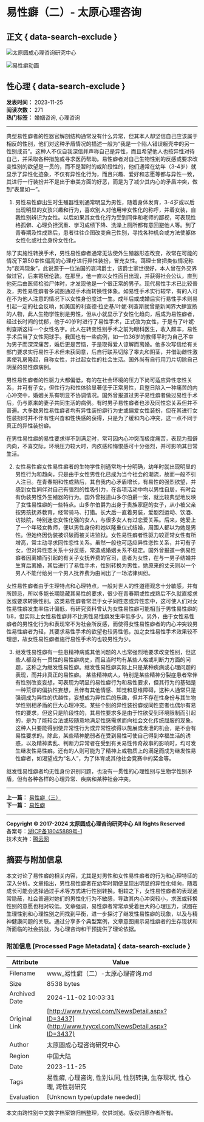 # 易性癖（二）- 太原心理咨询

## 正文 { data-search-exclude }


![太原圆成心理咨询研究中心](upload/img/20190701084752.png)

![易性癖动画](upload/img/20170626091215.gif)

## 性心理 { data-search-exclude }

**发表时间：** 2023-11-25  
**阅读次数：** 271  
**热门标签：** 婚姻咨询, 心理咨询

---

典型易性癖者的性器官解剖结构通常没有什么异常，但其本人却坚信自己应该属于相反的性别，他们对这种矛盾情况的描述一般为“我是一个陷人错误躯壳中的另一性别成员”。这种人不仅自我深信并声称自己是异性，而且希望他人也按异性对待自己，并采取各种措施或寻求医药帮助。易性癖者对自己生物性别的反感或要求改变性别的欲望是一贯的，而不是暂时的或阶段性的，他们通常在幼年（3-4岁）就显示了异性化迹象，不仅有异性化行为，而且兴趣、爱好和志愿等都与异性一致，其进行一行装扮并不是出于审美方面的好恶，而是为了减少其内心的矛盾冲突，做到“表里如一”。

1. 男性易性癖出生时生殖器性别通常明显为男性，随着身体发育，3-4岁或以后出现明显的女孩兴趣和行为，喜欢别人对他用带女性化的称呼，并着女装，自我性别辨识为女性。以后如果其女性化行为受到同伴和老师的鄙视，可表现性格孤僻、心理负担沉重、学习成绩下降、洗澡上厕所都有意回避他人等。到了青春期及性成熟后，患者往往企图改变自己性别，寻找各种机会或方法使躯体女性化或社会身份女性化。

除了实施性转换手术，男性易性癖者通常无法使外生殖器形态改变，故常在可能的情况下第50幸性偏高的心理疗进行异性装扮，冒充女性。蔼理士曾把类似情况称为“哀鸿现象”，此说源于一位法国的哀鸿爵士，该爵士家世很好，本人曾在外交界做过官，后来寄居伦敦。在那里，他一直以女性面目出现，并获得社会公认，直到他死后由医师检验尸体时，才发现他是一个很正常的男子。现代易性手术已比较普及，男性易性癖者多试图通过手术而转换性体象。如易性手术实行较早，有的人可在不为他人注意的情况下以女性身份度过一生。成年后或成婚后实行易性手术则易引起一定的社会反响，如美国的利查德·拉史基/叶妮·利查斯就曾是新闻界大肆宣扬的人物，此人生物学性别是男性，但从小就显示了女性化趋向，后成为易性癖者，经过长时间的忧郁，他于40岁时进行了易性手术，正式改为女性，于是有了叶妮·利查斯这样一个女性名字。此人在转变性别手术之前为眼科医生，收入颇丰，易性手术后当了女性网球手。我国也有一些病例，如一位36岁的教师平时为自己不幸为男子而深深痛苦，婚后更是苦恼，于是取得爱人谅解而离婚。他多次写信给有关部门要求实行易性手术但未获同意，后自行联系切除了睾丸和阴茎，并借助雌性激素使乳房隆起，自称女性，并过起女性的社会生活。国外尚有自行用刀片切除自己阴茎的易性癖病例。

男性易性癖者的性驱力大都偏低，有的在社会环境的压力下尚可适应异性恋性关系，并可有子女，但性行为和性体验显著低于正常男性，且整日陷入一种痛苦的内心冲突中，婚姻关系有明显不协调情况。国外曾报道过男子易性癖者做过易性手术后，仍与原来的妻子共同生活的病例。有时男子易性癖者也涉及同性恋关系但并不普遍。大多数男性易性癖者均有异性装扮癖行为史或偏爱女性装扮，但在其进行女性装扮时并不伴有性兴奋和性快感的获得，只是为了缓和内心冲突，这一点不同于真正的异性装扮癖。

在男性易性癖的易性要求得不到满足时，常可因内心冲突而极度痛苦，表现为孤僻内向，不喜交际，环境压力较大时，内疚感和悔恨感可十分强烈，并可影响其日常生活。

2. 女性易性癖女性易性癖者的生物学性别通常均十分明确，幼年时就出现明显的男性行为和趋向，只是由于女性男性化已成为当今社会的潮流，故而一般不引人注目。在青春期和性成熟后，其自我内心矛盾增长，有易性的强烈欲望，并感到女性同伴对自己有强烈的性吸引力，在各项活动中均以男性自居，有时会有伪装男性外生殖器的行为。国外曾报道山多尔伯爵一案，就比较典型地反映了女性易性癖的一些特点。山多尔伯爵为出身于贵族家庭的女子，从小被父亲按男孩抚养教育，经常骑马、打猎。长大后一直着男装，爱剧烈运动、饮酒、访妓院，特别迷恋女性化强的女人，与很多女人有过恋爱关系。后来，她爱上了一个年轻女教师，便以男性身份和她以隆重仪式结婚，周围人都以为她是男性。但她终因伪装被识破而被关进监狱。女性易性癖者性驱力较正常女性有所增高，常主动寻求同性恋性关系。虽然一般也可适应异性恋性关系，并可有子女，但对异性恋关系十分反感，常造成婚姻关系不稳定。国外曾报道一例易性癖者因离婚而引起的有关子女抚养费的官司，患者为女性，在与一男子结婚并生育后离婚，其后进行了易性手术，性别转换为男性，她原来的丈夫则以一个男人不能付给另一个男人抚养费为由闹出了一场法律纠纷。

女性易性癖者由于生理特点和心理特点，一般对世人的性道德观念十分敏感，并有所顾忌，所以多能长期隐藏其易性的要求，很少在青春期或性成熟后不久就直接求医或要求转换性别。这类易性癖者常混于女子同性恋或异性恋中，这可使人们对女性易性癖发生率估计偏低，有研究资料曾认为女性易性癖可能相当于男性易性癖的1/8，但实际上女性易性癖并不比男性易性癖发生率低多少。另外，由于女性易性癖者的男性化行为和表现常不为社会所反感，而使得女性易性癖者的内心冲突较男性易性癖者为轻，其要求易性手术的欲望也较男性低，加之女性易性手术效果较不理想，故女性易性癖者施行易性手术的也较男性为少。

3. 继发性易性癖有一些患精神病或其他问题的人也常强烈地要求改变性别，但这些人都没有一贯性的易性癖病史，而且当时均有某些人格或判断力方面的问题，这称之为继发性易性癖。继发性易性癖实际上只是某种疾病或心理问题的表现，而并非真正的易性癖。 某些精神病人，特别是某些精神分裂症患者常伴有性别改变妄想，可表现为明显的易性癖行为和易性要求，但其行为的基础是一种荒谬的偏执性妄想，且伴有其他情感、知觉和思维障碍，这种人通常只是强调成为异性的优越性，妄想成为异性后的乐趣，但并不存在性身份与其生物学性别相矛盾的巨大心理冲突。某些个别的异性装扮癖或同性恋者也偶尔有易性的要求，但这只是阶段性的，其易性要求多是由于性欲受到环境限制而引起的，是为了能较合法或较随意地满足性感需求而向社会文化传统屈服的现象。这种人只要能得到使异常性行为或异常性欲得以施展或发泄的机会，是不会有易性要求的。除此，某些精神脆弱者在受到易性可使自己得到幸福生活的诱惑，以及精神紊乱、判断力异常者在受到有关易性传奇故事的影响时，均可发生继发性易性癖。还有的人则可能为了精神上或物质上的满足而成为继发性易性癖者，如渴望成为“名人”，为了体育或其他社会竞赛中的奖金等。

继发性易性癖者均无性身份识别问题，也没有一贯性的心理性别与生物学性别矛盾，但有各种各样的心理异常、疾病和某种社会冲突。

---

**上一篇：** [易性癖（三）](NewsDetail.aspx?ID=3441)  
**下一篇：** [易性癖](NewsDetail.aspx?ID=3436)

---

**Copyright © 2017-2024 太原圆成心理咨询研究中心 All Rights Reserved**  
备案号：[浙ICP备18045889号-1](http://www.beian.miit.gov.cn/)   
技术支持：[腾云网](http://www.400301.com/)

## 摘要与附加信息

<!-- tcd_abstract -->
本文讨论了易性癖的相关内容，尤其是对男性和女性易性癖者的行为和心理特征的深入分析。文章指出，男性易性癖者在幼年时期便显现出明显的异性化倾向，随着成长可能会选择通过手术等方式进行性别转换。相较之下，女性易性癖者的表现通常隐蔽，社会普遍对她们的男性化行为不敏感，导致其内心冲突较小，求医或转换性别的意愿也相对较低。文章强调，易性癖者常常承受着巨大的心理压力，试图在生理性别和心理性别之间找到平衡，进一步探讨了继发性易性癖的现象，以及与精神健康问题的关联。通过分享多个典型案例，文章意图揭示易性癖者的生存现状和所面临的社会挑战，为心理咨询和干预提供了理论依据。
<!-- tcd_abstract_end -->

### 附加信息 [Processed Page Metadata] { data-search-exclude }

| Attribute       | Value                                  |
|-----------------|----------------------------------------|
| Filename        | www_易性癖（二）-太原心理咨询.md                             |
| Size            | 8538 bytes                           |
| Archived Date   | 2024-11-02 10:03:31                             |
| Original Link   | [http://www.tyycxl.com/NewsDetail.aspx?ID=3437](http://www.tyycxl.com/NewsDetail.aspx?ID=3437)                       |
| Author          | 太原圆成心理咨询研究中心                               |
| Region          | 中国大陆                               |
| Date            | 2023-11-25                                 |
| Tags            | 易性癖, 心理咨询, 性别认同, 性别转换, 生存现状, 性心理, 跨性别研究                                 |
| Evaluation            | [Unknown type(update needed)]                                 |
<!-- tcd_table_end -->

本文由跨性别中文数字档案馆归档整理，仅供浏览。版权归原作者所有。
